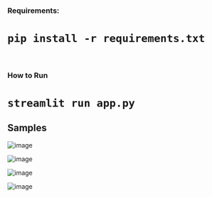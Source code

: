 <h3>Requirements:</h3>
<h1><code>pip install -r requirements.txt</code></h1>

<br> 
<h3>How to Run</h3>
<h1><code>streamlit run app.py</code></h1>

<h2 style="center">Samples</h2>

![image](https://github.com/user-attachments/assets/f308e2df-a911-48ef-b15a-9a38e89f2323)

![image](https://github.com/user-attachments/assets/4d56245b-f64c-40db-89f6-863f22d2e1e4)

![image](https://github.com/user-attachments/assets/eea2d9bf-34a1-4ca4-b9c8-faa4045ffe75)

![image](https://github.com/user-attachments/assets/e5515d9a-bfa9-4a30-a3a2-103b2ebf6992)


